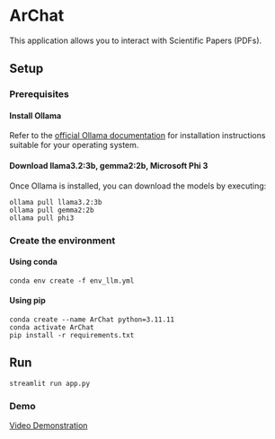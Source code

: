 # ArChat

This application allows you to interact with Scientific Papers (PDFs).

## Setup

### Prerequisites

#### Install Ollama  

Refer to the [official Ollama documentation](https://ollama.com/) for installation instructions suitable for your operating system.

#### Download llama3.2:3b, gemma2:2b, Microsoft Phi 3 

Once Ollama is installed, you can download the models by executing:

```
ollama pull llama3.2:3b
ollama pull gemma2:2b
ollama pull phi3
```

### Create the environment

#### Using conda

```
conda env create -f env_llm.yml
```

#### Using pip

```
conda create --name ArChat python=3.11.11
conda activate ArChat
pip install -r requirements.txt
```

## Run

```
streamlit run app.py
```

### Demo

[Video Demonstration](https://www.youtube.com/watch?v=QOy3HRuMnvY)
